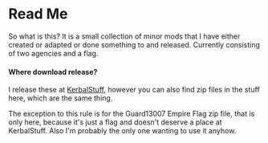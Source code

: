Read Me
=======

So what is this? It is a small collection of minor mods that I have either
created or adapted or done something to and released. Currently consisting of
two agencies and a flag.

#### Where download release?

I release these at [KerbalStuff](http://kerbalstuff.com/profile/Guard13007), however you can
also find zip files in the stuff here, which are the same thing.

The exception to this rule is for the Guard13007 Empire Flag zip file, that is
only here, because it's just a flag and doesn't deserve a place at KerbalStuff.
Also I'm probably the only one wanting to use it anyhow.
